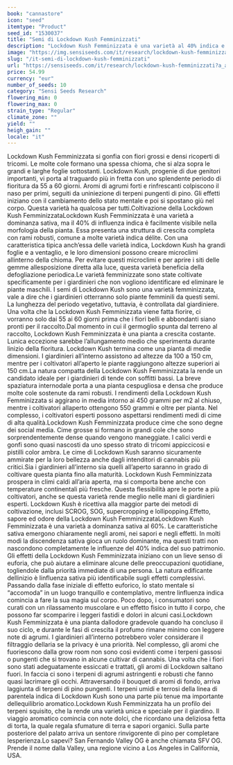 ```yaml
---
book: "cannastore"
icon: "seed"
itemtype: "Product"
seed_id: "1530037"
title: "Semi di Lockdown Kush Femminizzati"
description: "Lockdown Kush Femminizzata è una varietà al 40% indica e al 60% sativa. Cresce compatta e produce cime dense. Profili dei terpeni di agrumi, pino e terra."
image: "https://img.sensiseeds.com/it/research/lockdown-kush-femminizzati-image.png"
slug: "/it-semi-di-lockdown-kush-femminizzati"
url: "https://sensiseeds.com/it/research/lockdown-kush-femminizzati?a_aid=cannastore"
price: 54.99
currency: "eur"
number_of_seeds: 10
category: "Sensi Seeds Research"
flowering_min: 0
flowering_max: 0
strain_type: "Regular"
climate_zone: ""
yield: ""
heigh_gain: ""
locale: "it"
---
```

Lockdown Kush Femminizzata si gonfia con fiori grossi e densi ricoperti di tricomi. Le molte cole formano una spessa chioma, che si alza sopra le grandi e larghe foglie sottostanti. Lockdown Kush, progenie di due genitori importanti, vi porta al traguardo più in fretta con uno splendente periodo di fioritura da 55 a 60 giorni. Aromi di agrumi forti e rinfrescanti colpiscono il naso per primi, seguiti da uniniezione di terpeni pungenti di pino. Gli effetti iniziano con il cambiamento dello stato mentale e poi si spostano giù nel corpo. Questa varietà ha qualcosa per tutti.Coltivazione della Lockdown Kush FemminizzataLockdown Kush Femminizzata è una varietà a dominanza sativa, ma il 40% di influenza indica è facilmente visibile nella morfologia della pianta. Essa presenta una struttura di crescita completa con rami robusti, comune a molte varietà indica délite. Con una caratteristica tipica anch’essa delle varietà indica, Lockdown Kush ha grandi foglie e a ventaglio, e le loro dimensioni possono creare microclimi allinterno della chioma. Per evitare questi microclimi e per aprire i siti delle gemme allesposizione diretta alla luce, questa varietà beneficia della defogliazione periodica.Le varietà femminizzate sono state coltivate specificamente per i giardinieri che non vogliono identificare ed eliminare le piante maschili. I semi di Lockdown Kush sono una varietà femminizzata, vale a dire che i giardinieri otterranno solo piante femminili da questi semi. La lunghezza del periodo vegetativo, tuttavia, è controllata dal giardiniere. Una volta che la Lockdown Kush Femminizzata viene fatta fiorire, ci vorranno solo dai 55 ai 60 giorni prima che i fiori belli e abbondanti siano pronti per il raccolto.Dal momento in cui il germoglio spunta dal terreno al raccolto, Lockdown Kush Femminizzata è una pianta a crescita costante. Lunica eccezione sarebbe l’allungamento medio che sperimenta durante linizio della fioritura. Lockdown Kush termina come una pianta di medie dimensioni. I giardinieri all’interno assistono ad altezze da 100 a 150 cm, mentre per i coltivatori all’aperto le piante raggiungono altezze superiori ai 150 cm.La natura compatta della Lockdown Kush Femminizzata la rende un candidato ideale per i giardinieri di tende con soffitti bassi. La breve spaziatura internodale porta a una pianta cespugliosa e densa che produce molte cole sostenute da rami robusti. I rendimenti della Lockdown Kush Femminizzata si aggirano in media intorno ai 450 grammi per m2 al chiuso, mentre i coltivatori allaperto ottengono 550 grammi e oltre per pianta. Nel complesso, i coltivatori esperti possono aspettarsi rendimenti medi di cime di alta qualità.Lockdown Kush Femminizzata produce cime che sono degne dei social media. Cime grosse si formano in grandi cole che sono sorprendentemente dense quando vengono maneggiate. I calici verdi e gonfi sono quasi nascosti da uno spesso strato di tricomi appiccicosi e pistilli color ambra. Le cime di Lockdown Kush saranno sicuramente ammirate per la loro bellezza anche dagli intenditori di cannabis più critici.Sia i giardinieri all’interno sia quelli all’aperto saranno in grado di coltivare questa pianta fino alla maturità. Lockdown Kush Femminizzata prospera in climi caldi all’aria aperta, ma si comporta bene anche con temperature continentali più fresche. Questa flessibilità apre le porte a più coltivatori, anche se questa varietà rende meglio nelle mani di giardinieri esperti. Lockdown Kush è ricettiva alla maggior parte dei metodi di coltivazione, inclusi SCROG, SOG, supercropping e lollipopping.Effetto, sapore ed odore della Lockdown Kush FemminizzataLockdown Kush Femminizzata è una varietà a dominanza sativa al 60%. Le caratteristiche sativa emergono chiaramente negli aromi, nei sapori e negli effetti. In molti modi la discendenza sativa gioca un ruolo dominante, ma questi tratti non nascondono completamente le influenze del 40% indica del suo patrimonio. Gli effetti della Lockdown Kush Femminizzata iniziano con un lieve senso di euforia, che può aiutare a eliminare alcune delle preoccupazioni quotidiane, togliendole dalla priorità immediate di una persona. La natura edificante dellinizio è linfluenza sativa più identificabile sugli effetti complessivi. Passando dalla fase iniziale di effetto euforico, lo stato mentale si “accomoda” in un luogo tranquillo e contemplativo, mentre linfluenza indica comincia a fare la sua magia sul corpo. Poco dopo, i consumatori sono curati con un rilassamento muscolare e un effetto fisico in tutto il corpo, che possono far scomparire i leggeri fastidi e dolori in alcuni casi.Lockdown Kush Femminizzata è una pianta dallodore gradevole quando ha concluso il suo ciclo, e durante le fasi di crescita il profumo rimane minimo con leggere note di agrumi. I giardinieri all’interno potrebbero voler considerare il filtraggio dellaria se la privacy è una priorità. Nel complesso, gli aromi che fuoriescono dalla grow room non sono così evidenti come i terpeni gassosi o pungenti che si trovano in alcune cultivar di cannabis. Una volta che i fiori sono stati adeguatamente essiccati e trattati, gli aromi di Lockdown saltano fuori. In faccia ci sono i terpeni di agrumi astringenti e robusti che fanno quasi lacrimare gli occhi. Attraversando il bouquet di aromi di fondo, arriva laggiunta di terpeni di pino pungenti. I terpeni umidi e terrosi della linea di parentela indica di Lockdown Kush sono una parte più tenue ma importante dellequilibrio aromatico.Lockdown Kush Femminizzata ha un profilo dei terpeni squisito, che la rende una varietà unica e speciale per il giardino. Il viaggio aromatico comincia con note dolci, che ricordano una deliziosa fetta di torta, la quale regala sfumature di terra e sapori organici. Sulla parte posteriore del palato arriva un sentore rinvigorente di pino per completare lesperienza.Lo sapevi? San Fernando Valley OG è anche chiamata SFV OG. Prende il nome dalla Valley, una regione vicino a Los Angeles in California, USA.
